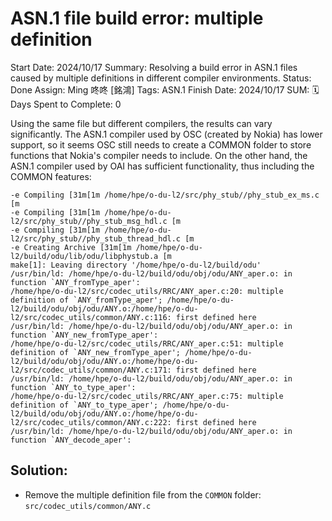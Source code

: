 # ASN.1 file build error: multiple definition

Start Date: 2024/10/17
Summary: Resolving a build error in ASN.1 files caused by multiple definitions in different compiler environments.
Status: Done
Assign: Ming 咚咚 [銘鴻]
Tags: ASN.1
Finish Date: 2024/10/17
SUM: 🗓️ Days Spent to Complete: 0

Using the same file but different compilers, the results can vary significantly. The ASN.1 compiler used by OSC (created by Nokia) has lower support, so it seems OSC still needs to create a COMMON folder to store functions that Nokia's compiler needs to include. On the other hand, the ASN.1 compiler used by OAI has sufficient functionality, thus including the COMMON features:

```
-e Compiling [31m[1m /home/hpe/o-du-l2/src/phy_stub//phy_stub_ex_ms.c [m
-e Compiling [31m[1m /home/hpe/o-du-l2/src/phy_stub//phy_stub_msg_hdl.c [m
-e Compiling [31m[1m /home/hpe/o-du-l2/src/phy_stub//phy_stub_thread_hdl.c [m
-e Creating Archive [31m[1m /home/hpe/o-du-l2/build/odu/lib/odu/libphystub.a [m
make[1]: Leaving directory '/home/hpe/o-du-l2/build/odu'
/usr/bin/ld: /home/hpe/o-du-l2/build/odu/obj/odu/ANY_aper.o: in function `ANY_fromType_aper':
/home/hpe/o-du-l2/src/codec_utils/RRC/ANY_aper.c:20: multiple definition of `ANY_fromType_aper'; /home/hpe/o-du-l2/build/odu/obj/odu/ANY.o:/home/hpe/o-du-l2/src/codec_utils/common/ANY.c:116: first defined here
/usr/bin/ld: /home/hpe/o-du-l2/build/odu/obj/odu/ANY_aper.o: in function `ANY_new_fromType_aper':
/home/hpe/o-du-l2/src/codec_utils/RRC/ANY_aper.c:51: multiple definition of `ANY_new_fromType_aper'; /home/hpe/o-du-l2/build/odu/obj/odu/ANY.o:/home/hpe/o-du-l2/src/codec_utils/common/ANY.c:171: first defined here
/usr/bin/ld: /home/hpe/o-du-l2/build/odu/obj/odu/ANY_aper.o: in function `ANY_to_type_aper':
/home/hpe/o-du-l2/src/codec_utils/RRC/ANY_aper.c:75: multiple definition of `ANY_to_type_aper'; /home/hpe/o-du-l2/build/odu/obj/odu/ANY.o:/home/hpe/o-du-l2/src/codec_utils/common/ANY.c:222: first defined here
/usr/bin/ld: /home/hpe/o-du-l2/build/odu/obj/odu/ANY_aper.o: in function `ANY_decode_aper':
```

## Solution:

- Remove the multiple definition file from the `COMMON` folder: `src/codec_utils/common/ANY.c`